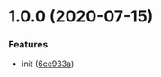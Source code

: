 # 1.0.0 (2020-07-15)


### Features

* init ([6ce933a](https://github.com/dword-design/firebase-get-user-from-token/commit/6ce933a0f7cbc87abbe94f70f158b4a339589988))
